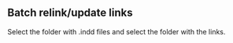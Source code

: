 ## Batch relink/update links  

Select the folder with .indd files and select the folder with the links.